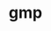 ---
title: "gmp"
layout: cache
categories: [package, develop]
meta: {"compilers": ["apple-clang@=15.0.0", "cce@=18.0.0", "gcc@=10.2.1", "gcc@=10.3.0", "gcc@=10.5.0", "gcc@=11.1.0", "gcc@=11.4.0", "gcc@=12.4.0", "gcc@=13.2.0", "gcc@=13.3.0", "gcc@=7.3.1", "gcc@=7.5.0", "gcc@=9.4.0", "oneapi@=2024.2.1"], "num_specs": 60, "num_specs_by_stack": {"aws-isc": 1, "aws-isc-aarch64": 1, "aws-pcluster-icelake": 7, "aws-pcluster-neoverse_v1": 3, "aws-pcluster-x86_64_v4": 6, "data-vis-sdk": 3, "developer-tools": 2, "developer-tools-aarch64-linux-gnu": 3, "developer-tools-darwin": 1, "developer-tools-manylinux2014": 1, "developer-tools-x86_64_v3-linux-gnu": 3, "e4s": 6, "e4s-cray-rhel": 3, "e4s-cray-sles": 2, "e4s-neoverse-v2": 3, "e4s-neoverse_v1": 2, "e4s-oneapi": 6, "e4s-power": 1, "hep": 3, "ml-linux-x86_64-rocm": 3, "radiuss": 3, "root": 60, "tutorial": 3}, "oss": ["amzn2", "centos7", "rhel8", "sle_hpc15", "ubuntu18.04", "ubuntu20.04", "ubuntu22.04", "ubuntu24.04", "ventura"], "platforms": ["darwin", "linux"], "stacks": ["aws-isc", "aws-isc-aarch64", "aws-pcluster-icelake", "aws-pcluster-neoverse_v1", "aws-pcluster-x86_64_v4", "data-vis-sdk", "developer-tools", "developer-tools-aarch64-linux-gnu", "developer-tools-darwin", "developer-tools-manylinux2014", "developer-tools-x86_64_v3-linux-gnu", "e4s", "e4s-cray-rhel", "e4s-cray-sles", "e4s-neoverse-v2", "e4s-neoverse_v1", "e4s-oneapi", "e4s-power", "hep", "ml-linux-x86_64-rocm", "radiuss", "root", "tutorial"], "targets": ["aarch64", "neoverse_v1", "neoverse_v2", "ppc64le", "skylake_avx512", "x86_64_v3", "x86_64_v4"], "versions": ["6.2.1", "6.3.0"]}
spec_details: [{"compiler": "apple-clang@=15.0.0", "hash": "n6aumyyxgjfwlqcxilfbwm4j3f4ayggk", "os": "ventura", "platform": "darwin", "size": "-", "stacks": ["developer-tools-darwin", "root"], "tarball": "https://binaries.spack.io/develop/build_cache/darwin-ventura-aarch64/apple-clang-15.0.0/gmp-6.3.0/darwin-ventura-aarch64-apple-clang-15.0.0-gmp-6.3.0-n6aumyyxgjfwlqcxilfbwm4j3f4ayggk.spack", "target": "aarch64", "variants": ["build_system=autotools", "+cxx", "libs=shared,static"], "versions": ["6.3.0"]}, {"compiler": "gcc@=7.3.1", "hash": "ay3mvqbslmelbzhclxfq742qgjugziei", "os": "amzn2", "platform": "linux", "size": "-", "stacks": ["aws-isc-aarch64", "root"], "tarball": "https://binaries.spack.io/develop/build_cache/linux-amzn2-aarch64/gcc-7.3.1/gmp-6.3.0/linux-amzn2-aarch64-gcc-7.3.1-gmp-6.3.0-ay3mvqbslmelbzhclxfq742qgjugziei.spack", "target": "aarch64", "variants": ["build_system=autotools", "+cxx", "libs=shared,static"], "versions": ["6.3.0"]}, {"compiler": "gcc@=12.4.0", "hash": "xv3ytgyg7x63trs6xdyg53cdalvnlfsh", "os": "amzn2", "platform": "linux", "size": "-", "stacks": ["aws-pcluster-neoverse_v1", "root"], "tarball": "https://binaries.spack.io/develop/build_cache/linux-amzn2-neoverse_v1/gcc-12.4.0/gmp-6.3.0/linux-amzn2-neoverse_v1-gcc-12.4.0-gmp-6.3.0-xv3ytgyg7x63trs6xdyg53cdalvnlfsh.spack", "target": "neoverse_v1", "variants": ["build_system=autotools", "+cxx", "libs=shared,static"], "versions": ["6.3.0"]}, {"compiler": "gcc@=12.4.0", "hash": "anganj52p74v5beykfwxyqtotirv7enz", "os": "amzn2", "platform": "linux", "size": "-", "stacks": ["aws-pcluster-neoverse_v1", "root"], "tarball": "https://binaries.spack.io/develop/build_cache/linux-amzn2-neoverse_v1/gcc-12.4.0/gmp-6.3.0/linux-amzn2-neoverse_v1-gcc-12.4.0-gmp-6.3.0-anganj52p74v5beykfwxyqtotirv7enz.spack", "target": "neoverse_v1", "variants": ["build_system=autotools", "+cxx", "libs=shared,static"], "versions": ["6.3.0"]}, {"compiler": "gcc@=12.4.0", "hash": "isluqxacqcv4fnazqe35whodka6zqg4n", "os": "amzn2", "platform": "linux", "size": "-", "stacks": ["aws-pcluster-neoverse_v1", "root"], "tarball": "https://binaries.spack.io/develop/build_cache/linux-amzn2-neoverse_v1/gcc-12.4.0/gmp-6.3.0/linux-amzn2-neoverse_v1-gcc-12.4.0-gmp-6.3.0-isluqxacqcv4fnazqe35whodka6zqg4n.spack", "target": "neoverse_v1", "variants": ["build_system=autotools", "+cxx", "libs=shared,static"], "versions": ["6.3.0"]}, {"compiler": "gcc@=7.3.1", "hash": "brgaencjzj27edlukousgpmz7km37p45", "os": "amzn2", "platform": "linux", "size": "-", "stacks": ["aws-pcluster-icelake", "root"], "tarball": "https://binaries.spack.io/develop/build_cache/linux-amzn2-skylake_avx512/gcc-7.3.1/gmp-6.2.1/linux-amzn2-skylake_avx512-gcc-7.3.1-gmp-6.2.1-brgaencjzj27edlukousgpmz7km37p45.spack", "target": "skylake_avx512", "variants": ["build_system=autotools", "+cxx", "libs=shared,static", "patches=69ad2e2"], "versions": ["6.2.1"]}, {"compiler": "gcc@=12.4.0", "hash": "zhmds3hbjbkp2twyg4nnhm2eqfp5csvl", "os": "amzn2", "platform": "linux", "size": "-", "stacks": ["aws-pcluster-x86_64_v4", "root"], "tarball": "https://binaries.spack.io/develop/build_cache/linux-amzn2-x86_64_v3/gcc-12.4.0/gmp-6.3.0/linux-amzn2-x86_64_v3-gcc-12.4.0-gmp-6.3.0-zhmds3hbjbkp2twyg4nnhm2eqfp5csvl.spack", "target": "x86_64_v3", "variants": ["build_system=autotools", "+cxx", "libs=shared,static"], "versions": ["6.3.0"]}, {"compiler": "gcc@=12.4.0", "hash": "yq5amlbajoxmqrn3gskf4oybl5orxcsa", "os": "amzn2", "platform": "linux", "size": "-", "stacks": ["aws-pcluster-x86_64_v4", "root"], "tarball": "https://binaries.spack.io/develop/build_cache/linux-amzn2-x86_64_v3/gcc-12.4.0/gmp-6.3.0/linux-amzn2-x86_64_v3-gcc-12.4.0-gmp-6.3.0-yq5amlbajoxmqrn3gskf4oybl5orxcsa.spack", "target": "x86_64_v3", "variants": ["build_system=autotools", "+cxx", "libs=shared,static"], "versions": ["6.3.0"]}, {"compiler": "gcc@=12.4.0", "hash": "e4mv27lhou27osjehmjw6ccanmdnasrw", "os": "amzn2", "platform": "linux", "size": "-", "stacks": ["aws-pcluster-x86_64_v4", "root"], "tarball": "https://binaries.spack.io/develop/build_cache/linux-amzn2-x86_64_v3/gcc-12.4.0/gmp-6.3.0/linux-amzn2-x86_64_v3-gcc-12.4.0-gmp-6.3.0-e4mv27lhou27osjehmjw6ccanmdnasrw.spack", "target": "x86_64_v3", "variants": ["build_system=autotools", "+cxx", "libs=shared,static"], "versions": ["6.3.0"]}, {"compiler": "gcc@=7.3.1", "hash": "xriuzoqrpywwxzfqt4shyawuoo34ykun", "os": "amzn2", "platform": "linux", "size": "-", "stacks": ["aws-isc", "root"], "tarball": "https://binaries.spack.io/develop/build_cache/linux-amzn2-x86_64_v3/gcc-7.3.1/gmp-6.3.0/linux-amzn2-x86_64_v3-gcc-7.3.1-gmp-6.3.0-xriuzoqrpywwxzfqt4shyawuoo34ykun.spack", "target": "x86_64_v3", "variants": ["build_system=autotools", "+cxx", "libs=shared,static"], "versions": ["6.3.0"]}, {"compiler": "gcc@=7.3.1", "hash": "wsbxrjybuait4fy5owk5hhilqsp4crim", "os": "amzn2", "platform": "linux", "size": "-", "stacks": ["aws-pcluster-icelake", "root"], "tarball": "https://binaries.spack.io/develop/build_cache/linux-amzn2-x86_64_v3/gcc-7.3.1/gmp-6.2.1/linux-amzn2-x86_64_v3-gcc-7.3.1-gmp-6.2.1-wsbxrjybuait4fy5owk5hhilqsp4crim.spack", "target": "x86_64_v3", "variants": ["build_system=autotools", "+cxx", "libs=shared,static", "patches=69ad2e2"], "versions": ["6.2.1"]}, {"compiler": "gcc@=7.3.1", "hash": "mp3j6nwswojgvhyecb7axbxctwfckldj", "os": "amzn2", "platform": "linux", "size": "-", "stacks": ["aws-pcluster-icelake", "root"], "tarball": "https://binaries.spack.io/develop/build_cache/linux-amzn2-x86_64_v3/gcc-7.3.1/gmp-6.2.1/linux-amzn2-x86_64_v3-gcc-7.3.1-gmp-6.2.1-mp3j6nwswojgvhyecb7axbxctwfckldj.spack", "target": "x86_64_v3", "variants": ["build_system=autotools", "+cxx", "libs=shared,static", "patches=69ad2e2"], "versions": ["6.2.1"]}, {"compiler": "gcc@=7.3.1", "hash": "vtw4yc7y2onrqm4wug5olhlhwxtca23h", "os": "amzn2", "platform": "linux", "size": "-", "stacks": ["aws-pcluster-icelake", "root"], "tarball": "https://binaries.spack.io/develop/build_cache/linux-amzn2-x86_64_v3/gcc-7.3.1/gmp-6.2.1/linux-amzn2-x86_64_v3-gcc-7.3.1-gmp-6.2.1-vtw4yc7y2onrqm4wug5olhlhwxtca23h.spack", "target": "x86_64_v3", "variants": ["build_system=autotools", "+cxx", "libs=shared,static", "patches=69ad2e2"], "versions": ["6.2.1"]}, {"compiler": "gcc@=7.3.1", "hash": "ybn6dzlsvpnbzlymfrj7mercxhdmhhy3", "os": "amzn2", "platform": "linux", "size": "-", "stacks": ["aws-pcluster-icelake", "root"], "tarball": "https://binaries.spack.io/develop/build_cache/linux-amzn2-x86_64_v3/gcc-7.3.1/gmp-6.2.1/linux-amzn2-x86_64_v3-gcc-7.3.1-gmp-6.2.1-ybn6dzlsvpnbzlymfrj7mercxhdmhhy3.spack", "target": "x86_64_v3", "variants": ["build_system=autotools", "+cxx", "libs=shared,static", "patches=69ad2e2"], "versions": ["6.2.1"]}, {"compiler": "gcc@=7.3.1", "hash": "nfpdgoegity7c5va7gbggodg67c4fxwu", "os": "amzn2", "platform": "linux", "size": "-", "stacks": ["aws-pcluster-icelake", "root"], "tarball": "https://binaries.spack.io/develop/build_cache/linux-amzn2-x86_64_v3/gcc-7.3.1/gmp-6.2.1/linux-amzn2-x86_64_v3-gcc-7.3.1-gmp-6.2.1-nfpdgoegity7c5va7gbggodg67c4fxwu.spack", "target": "x86_64_v3", "variants": ["build_system=autotools", "+cxx", "libs=shared,static", "patches=69ad2e2"], "versions": ["6.2.1"]}, {"compiler": "gcc@=7.3.1", "hash": "z5hmodlgcrzbgauyiz543iteoszuhrl3", "os": "amzn2", "platform": "linux", "size": "-", "stacks": ["aws-pcluster-icelake", "root"], "tarball": "https://binaries.spack.io/develop/build_cache/linux-amzn2-x86_64_v3/gcc-7.3.1/gmp-6.2.1/linux-amzn2-x86_64_v3-gcc-7.3.1-gmp-6.2.1-z5hmodlgcrzbgauyiz543iteoszuhrl3.spack", "target": "x86_64_v3", "variants": ["build_system=autotools", "+cxx", "libs=shared,static", "patches=69ad2e2"], "versions": ["6.2.1"]}, {"compiler": "gcc@=12.4.0", "hash": "itnnpcaidmbku7khrj3dqyq2skuhbbfq", "os": "amzn2", "platform": "linux", "size": "-", "stacks": ["aws-pcluster-x86_64_v4", "root"], "tarball": "https://binaries.spack.io/develop/build_cache/linux-amzn2-x86_64_v4/gcc-12.4.0/gmp-6.3.0/linux-amzn2-x86_64_v4-gcc-12.4.0-gmp-6.3.0-itnnpcaidmbku7khrj3dqyq2skuhbbfq.spack", "target": "x86_64_v4", "variants": ["build_system=autotools", "+cxx", "libs=shared,static"], "versions": ["6.3.0"]}, {"compiler": "gcc@=12.4.0", "hash": "czdfejd7zgutbzl7qb3t7zvcawgqb3fi", "os": "amzn2", "platform": "linux", "size": "-", "stacks": ["aws-pcluster-x86_64_v4", "root"], "tarball": "https://binaries.spack.io/develop/build_cache/linux-amzn2-x86_64_v4/gcc-12.4.0/gmp-6.3.0/linux-amzn2-x86_64_v4-gcc-12.4.0-gmp-6.3.0-czdfejd7zgutbzl7qb3t7zvcawgqb3fi.spack", "target": "x86_64_v4", "variants": ["build_system=autotools", "+cxx", "libs=shared,static"], "versions": ["6.3.0"]}, {"compiler": "gcc@=12.4.0", "hash": "foqm46wf2gpo7ehnf3z7zgbjtv3s5etl", "os": "amzn2", "platform": "linux", "size": "-", "stacks": ["aws-pcluster-x86_64_v4", "root"], "tarball": "https://binaries.spack.io/develop/build_cache/linux-amzn2-x86_64_v4/gcc-12.4.0/gmp-6.3.0/linux-amzn2-x86_64_v4-gcc-12.4.0-gmp-6.3.0-foqm46wf2gpo7ehnf3z7zgbjtv3s5etl.spack", "target": "x86_64_v4", "variants": ["build_system=autotools", "+cxx", "libs=shared,static"], "versions": ["6.3.0"]}, {"compiler": "gcc@=10.2.1", "hash": "wciyxobyq53xwegmuil2vkufeskninjh", "os": "centos7", "platform": "linux", "size": "-", "stacks": ["developer-tools-manylinux2014", "root"], "tarball": "https://binaries.spack.io/develop/build_cache/linux-centos7-x86_64_v3/gcc-10.2.1/gmp-6.3.0/linux-centos7-x86_64_v3-gcc-10.2.1-gmp-6.3.0-wciyxobyq53xwegmuil2vkufeskninjh.spack", "target": "x86_64_v3", "variants": ["build_system=autotools", "+cxx", "libs=shared,static"], "versions": ["6.3.0"]}, {"compiler": "gcc@=10.5.0", "hash": "dfeoenmiv3nljlhjuqylnsq4763ahmrr", "os": "centos7", "platform": "linux", "size": "-", "stacks": ["developer-tools-x86_64_v3-linux-gnu", "root"], "tarball": "https://binaries.spack.io/develop/build_cache/linux-centos7-x86_64_v3/gcc-10.5.0/gmp-6.3.0/linux-centos7-x86_64_v3-gcc-10.5.0-gmp-6.3.0-dfeoenmiv3nljlhjuqylnsq4763ahmrr.spack", "target": "x86_64_v3", "variants": ["build_system=autotools", "+cxx", "libs=shared,static"], "versions": ["6.3.0"]}, {"compiler": "gcc@=10.5.0", "hash": "qkpllxpibj667nbvxs4pfkybkuzi22ec", "os": "centos7", "platform": "linux", "size": "-", "stacks": ["developer-tools-x86_64_v3-linux-gnu", "root"], "tarball": "https://binaries.spack.io/develop/build_cache/linux-centos7-x86_64_v3/gcc-10.5.0/gmp-6.3.0/linux-centos7-x86_64_v3-gcc-10.5.0-gmp-6.3.0-qkpllxpibj667nbvxs4pfkybkuzi22ec.spack", "target": "x86_64_v3", "variants": ["build_system=autotools", "+cxx", "libs=shared,static"], "versions": ["6.3.0"]}, {"compiler": "gcc@=10.5.0", "hash": "mfqwymxlhoegb5emslulhkql4ribp2ig", "os": "centos7", "platform": "linux", "size": "-", "stacks": ["developer-tools-x86_64_v3-linux-gnu", "root"], "tarball": "https://binaries.spack.io/develop/build_cache/linux-centos7-x86_64_v3/gcc-10.5.0/gmp-6.3.0/linux-centos7-x86_64_v3-gcc-10.5.0-gmp-6.3.0-mfqwymxlhoegb5emslulhkql4ribp2ig.spack", "target": "x86_64_v3", "variants": ["build_system=autotools", "+cxx", "libs=shared,static"], "versions": ["6.3.0"]}, {"compiler": "gcc@=13.3.0", "hash": "cdoovihcjo5ti6tuwkn3k73prl7wqz67", "os": "rhel8", "platform": "linux", "size": "-", "stacks": ["developer-tools-aarch64-linux-gnu", "root"], "tarball": "https://binaries.spack.io/develop/build_cache/linux-rhel8-aarch64/gcc-13.3.0/gmp-6.3.0/linux-rhel8-aarch64-gcc-13.3.0-gmp-6.3.0-cdoovihcjo5ti6tuwkn3k73prl7wqz67.spack", "target": "aarch64", "variants": ["build_system=autotools", "+cxx", "libs=shared,static"], "versions": ["6.3.0"]}, {"compiler": "gcc@=13.3.0", "hash": "nbmzmmndbfz57pb4q4xs35g5j7mrax4c", "os": "rhel8", "platform": "linux", "size": "-", "stacks": ["developer-tools-aarch64-linux-gnu", "root"], "tarball": "https://binaries.spack.io/develop/build_cache/linux-rhel8-aarch64/gcc-13.3.0/gmp-6.3.0/linux-rhel8-aarch64-gcc-13.3.0-gmp-6.3.0-nbmzmmndbfz57pb4q4xs35g5j7mrax4c.spack", "target": "aarch64", "variants": ["build_system=autotools", "+cxx", "libs=shared,static"], "versions": ["6.3.0"]}, {"compiler": "gcc@=13.3.0", "hash": "fx4tfw22w56yl6leyfxrabrh7eb2656y", "os": "rhel8", "platform": "linux", "size": "-", "stacks": ["developer-tools-aarch64-linux-gnu", "root"], "tarball": "https://binaries.spack.io/develop/build_cache/linux-rhel8-aarch64/gcc-13.3.0/gmp-6.3.0/linux-rhel8-aarch64-gcc-13.3.0-gmp-6.3.0-fx4tfw22w56yl6leyfxrabrh7eb2656y.spack", "target": "aarch64", "variants": ["build_system=autotools", "+cxx", "libs=shared,static"], "versions": ["6.3.0"]}, {"compiler": "cce@=18.0.0", "hash": "aar44j634gypcsotfv3v6msp7mt6csat", "os": "rhel8", "platform": "linux", "size": "-", "stacks": ["e4s-cray-rhel", "root"], "tarball": "https://binaries.spack.io/develop/build_cache/linux-rhel8-x86_64_v3/cce-18.0.0/gmp-6.3.0/linux-rhel8-x86_64_v3-cce-18.0.0-gmp-6.3.0-aar44j634gypcsotfv3v6msp7mt6csat.spack", "target": "x86_64_v3", "variants": ["build_system=autotools", "+cxx", "libs=shared,static"], "versions": ["6.3.0"]}, {"compiler": "cce@=18.0.0", "hash": "ciaq3oqyvfg6prakx6a4kzieiaukpfms", "os": "rhel8", "platform": "linux", "size": "-", "stacks": ["e4s-cray-rhel", "root"], "tarball": "https://binaries.spack.io/develop/build_cache/linux-rhel8-x86_64_v3/cce-18.0.0/gmp-6.3.0/linux-rhel8-x86_64_v3-cce-18.0.0-gmp-6.3.0-ciaq3oqyvfg6prakx6a4kzieiaukpfms.spack", "target": "x86_64_v3", "variants": ["build_system=autotools", "+cxx", "libs=shared,static"], "versions": ["6.3.0"]}, {"compiler": "cce@=18.0.0", "hash": "qyrmfti253yn2cp3etrvx27rtxwv7lol", "os": "rhel8", "platform": "linux", "size": "-", "stacks": ["e4s-cray-rhel", "root"], "tarball": "https://binaries.spack.io/develop/build_cache/linux-rhel8-x86_64_v3/cce-18.0.0/gmp-6.3.0/linux-rhel8-x86_64_v3-cce-18.0.0-gmp-6.3.0-qyrmfti253yn2cp3etrvx27rtxwv7lol.spack", "target": "x86_64_v3", "variants": ["build_system=autotools", "+cxx", "libs=shared,static"], "versions": ["6.3.0"]}, {"compiler": "gcc@=10.3.0", "hash": "37qfhpqsafzfgwcqfldslotfjr6jcdnf", "os": "sle_hpc15", "platform": "linux", "size": "-", "stacks": ["e4s-cray-sles", "root"], "tarball": "https://binaries.spack.io/develop/build_cache/linux-sle_hpc15-x86_64_v4/gcc-10.3.0/gmp-6.3.0/linux-sle_hpc15-x86_64_v4-gcc-10.3.0-gmp-6.3.0-37qfhpqsafzfgwcqfldslotfjr6jcdnf.spack", "target": "x86_64_v4", "variants": ["build_system=autotools", "+cxx", "libs=shared,static"], "versions": ["6.3.0"]}, {"compiler": "gcc@=10.3.0", "hash": "l6xfbonjyeybpdxzhx5bwuzpulw5wur3", "os": "sle_hpc15", "platform": "linux", "size": "-", "stacks": ["e4s-cray-sles", "root"], "tarball": "https://binaries.spack.io/develop/build_cache/linux-sle_hpc15-x86_64_v4/gcc-10.3.0/gmp-6.3.0/linux-sle_hpc15-x86_64_v4-gcc-10.3.0-gmp-6.3.0-l6xfbonjyeybpdxzhx5bwuzpulw5wur3.spack", "target": "x86_64_v4", "variants": ["build_system=autotools", "+cxx", "libs=shared,static"], "versions": ["6.3.0"]}, {"compiler": "gcc@=7.5.0", "hash": "apmtkir42jsudyua5o64crbl3luci4kt", "os": "ubuntu18.04", "platform": "linux", "size": "-", "stacks": ["developer-tools", "root"], "tarball": "https://binaries.spack.io/develop/build_cache/linux-ubuntu18.04-x86_64_v3/gcc-7.5.0/gmp-6.3.0/linux-ubuntu18.04-x86_64_v3-gcc-7.5.0-gmp-6.3.0-apmtkir42jsudyua5o64crbl3luci4kt.spack", "target": "x86_64_v3", "variants": ["build_system=autotools", "+cxx", "libs=shared,static"], "versions": ["6.3.0"]}, {"compiler": "gcc@=7.5.0", "hash": "xi35ysaa2kkiayruu5nr4gvh2smc56yn", "os": "ubuntu18.04", "platform": "linux", "size": "-", "stacks": ["developer-tools", "root"], "tarball": "https://binaries.spack.io/develop/build_cache/linux-ubuntu18.04-x86_64_v3/gcc-7.5.0/gmp-6.3.0/linux-ubuntu18.04-x86_64_v3-gcc-7.5.0-gmp-6.3.0-xi35ysaa2kkiayruu5nr4gvh2smc56yn.spack", "target": "x86_64_v3", "variants": ["build_system=autotools", "+cxx", "libs=shared,static"], "versions": ["6.3.0"]}, {"compiler": "gcc@=7.5.0", "hash": "idwvx7fpfmflwfsg3jsltfwzkwtieiw4", "os": "ubuntu18.04", "platform": "linux", "size": "-", "stacks": ["radiuss", "root"], "tarball": "https://binaries.spack.io/develop/build_cache/linux-ubuntu18.04-x86_64_v3/gcc-7.5.0/gmp-6.3.0/linux-ubuntu18.04-x86_64_v3-gcc-7.5.0-gmp-6.3.0-idwvx7fpfmflwfsg3jsltfwzkwtieiw4.spack", "target": "x86_64_v3", "variants": ["build_system=autotools", "+cxx", "libs=shared,static"], "versions": ["6.3.0"]}, {"compiler": "gcc@=7.5.0", "hash": "r37666uupsgufq46m7a3vfisjhd7mmvt", "os": "ubuntu18.04", "platform": "linux", "size": "-", "stacks": ["radiuss", "root"], "tarball": "https://binaries.spack.io/develop/build_cache/linux-ubuntu18.04-x86_64_v3/gcc-7.5.0/gmp-6.3.0/linux-ubuntu18.04-x86_64_v3-gcc-7.5.0-gmp-6.3.0-r37666uupsgufq46m7a3vfisjhd7mmvt.spack", "target": "x86_64_v3", "variants": ["build_system=autotools", "+cxx", "libs=shared,static"], "versions": ["6.3.0"]}, {"compiler": "gcc@=7.5.0", "hash": "khi4lw2p4d6fmamu7ygjl3l7b2ta5gkg", "os": "ubuntu18.04", "platform": "linux", "size": "-", "stacks": ["radiuss", "root"], "tarball": "https://binaries.spack.io/develop/build_cache/linux-ubuntu18.04-x86_64_v3/gcc-7.5.0/gmp-6.3.0/linux-ubuntu18.04-x86_64_v3-gcc-7.5.0-gmp-6.3.0-khi4lw2p4d6fmamu7ygjl3l7b2ta5gkg.spack", "target": "x86_64_v3", "variants": ["build_system=autotools", "+cxx", "libs=shared,static"], "versions": ["6.3.0"]}, {"compiler": "gcc@=9.4.0", "hash": "l2apjvdx75ddiyobgfblopaxlpyc64xk", "os": "ubuntu20.04", "platform": "linux", "size": "-", "stacks": ["e4s-power", "root"], "tarball": "https://binaries.spack.io/develop/build_cache/linux-ubuntu20.04-ppc64le/gcc-9.4.0/gmp-6.3.0/linux-ubuntu20.04-ppc64le-gcc-9.4.0-gmp-6.3.0-l2apjvdx75ddiyobgfblopaxlpyc64xk.spack", "target": "ppc64le", "variants": ["build_system=autotools", "+cxx", "libs=shared,static"], "versions": ["6.3.0"]}, {"compiler": "gcc@=11.1.0", "hash": "p4tjyobuegs7ec3zvu4dqtlnskonaw43", "os": "ubuntu20.04", "platform": "linux", "size": "-", "stacks": ["data-vis-sdk", "root"], "tarball": "https://binaries.spack.io/develop/build_cache/linux-ubuntu20.04-x86_64_v3/gcc-11.1.0/gmp-6.3.0/linux-ubuntu20.04-x86_64_v3-gcc-11.1.0-gmp-6.3.0-p4tjyobuegs7ec3zvu4dqtlnskonaw43.spack", "target": "x86_64_v3", "variants": ["build_system=autotools", "+cxx", "libs=shared,static"], "versions": ["6.3.0"]}, {"compiler": "gcc@=11.1.0", "hash": "smc5gqqskpvj5w7n3zyu3ivsyr6mh2n6", "os": "ubuntu20.04", "platform": "linux", "size": "-", "stacks": ["data-vis-sdk", "root"], "tarball": "https://binaries.spack.io/develop/build_cache/linux-ubuntu20.04-x86_64_v3/gcc-11.1.0/gmp-6.3.0/linux-ubuntu20.04-x86_64_v3-gcc-11.1.0-gmp-6.3.0-smc5gqqskpvj5w7n3zyu3ivsyr6mh2n6.spack", "target": "x86_64_v3", "variants": ["build_system=autotools", "+cxx", "libs=shared,static"], "versions": ["6.3.0"]}, {"compiler": "gcc@=11.1.0", "hash": "e6l7ln6h42yiuxxdbql2b2twzg4ximk3", "os": "ubuntu20.04", "platform": "linux", "size": "-", "stacks": ["data-vis-sdk", "root"], "tarball": "https://binaries.spack.io/develop/build_cache/linux-ubuntu20.04-x86_64_v3/gcc-11.1.0/gmp-6.3.0/linux-ubuntu20.04-x86_64_v3-gcc-11.1.0-gmp-6.3.0-e6l7ln6h42yiuxxdbql2b2twzg4ximk3.spack", "target": "x86_64_v3", "variants": ["build_system=autotools", "+cxx", "libs=shared,static"], "versions": ["6.3.0"]}, {"compiler": "gcc@=11.4.0", "hash": "vmnsh7bl6nsglog25mmh2wxrwhkaaoah", "os": "ubuntu22.04", "platform": "linux", "size": "-", "stacks": ["e4s-neoverse_v1", "root"], "tarball": "https://binaries.spack.io/develop/build_cache/linux-ubuntu22.04-neoverse_v1/gcc-11.4.0/gmp-6.3.0/linux-ubuntu22.04-neoverse_v1-gcc-11.4.0-gmp-6.3.0-vmnsh7bl6nsglog25mmh2wxrwhkaaoah.spack", "target": "neoverse_v1", "variants": ["build_system=autotools", "+cxx", "libs=shared,static"], "versions": ["6.3.0"]}, {"compiler": "gcc@=11.4.0", "hash": "kxbou2ngt6zcvl6ekrn4wgy25gck5xte", "os": "ubuntu22.04", "platform": "linux", "size": "-", "stacks": ["e4s-neoverse_v1", "root"], "tarball": "https://binaries.spack.io/develop/build_cache/linux-ubuntu22.04-neoverse_v1/gcc-11.4.0/gmp-6.3.0/linux-ubuntu22.04-neoverse_v1-gcc-11.4.0-gmp-6.3.0-kxbou2ngt6zcvl6ekrn4wgy25gck5xte.spack", "target": "neoverse_v1", "variants": ["build_system=autotools", "+cxx", "libs=shared,static"], "versions": ["6.3.0"]}, {"compiler": "gcc@=11.4.0", "hash": "yhls7kmcl5cp7nnmwwxjxkoiytb4j54b", "os": "ubuntu22.04", "platform": "linux", "size": "-", "stacks": ["e4s-neoverse-v2", "root"], "tarball": "https://binaries.spack.io/develop/build_cache/linux-ubuntu22.04-neoverse_v2/gcc-11.4.0/gmp-6.3.0/linux-ubuntu22.04-neoverse_v2-gcc-11.4.0-gmp-6.3.0-yhls7kmcl5cp7nnmwwxjxkoiytb4j54b.spack", "target": "neoverse_v2", "variants": ["build_system=autotools", "+cxx", "libs=shared,static"], "versions": ["6.3.0"]}, {"compiler": "gcc@=11.4.0", "hash": "75y2i6ee3oweecnoczyvyvnwveq4yrgi", "os": "ubuntu22.04", "platform": "linux", "size": "-", "stacks": ["e4s-neoverse-v2", "root"], "tarball": "https://binaries.spack.io/develop/build_cache/linux-ubuntu22.04-neoverse_v2/gcc-11.4.0/gmp-6.3.0/linux-ubuntu22.04-neoverse_v2-gcc-11.4.0-gmp-6.3.0-75y2i6ee3oweecnoczyvyvnwveq4yrgi.spack", "target": "neoverse_v2", "variants": ["build_system=autotools", "+cxx", "libs=shared,static"], "versions": ["6.3.0"]}, {"compiler": "gcc@=11.4.0", "hash": "ouoculshdqagcurz46dgsdk72lwyoujx", "os": "ubuntu22.04", "platform": "linux", "size": "-", "stacks": ["e4s-neoverse-v2", "root"], "tarball": "https://binaries.spack.io/develop/build_cache/linux-ubuntu22.04-neoverse_v2/gcc-11.4.0/gmp-6.3.0/linux-ubuntu22.04-neoverse_v2-gcc-11.4.0-gmp-6.3.0-ouoculshdqagcurz46dgsdk72lwyoujx.spack", "target": "neoverse_v2", "variants": ["build_system=autotools", "+cxx", "libs=shared,static"], "versions": ["6.3.0"]}, {"compiler": "gcc@=11.4.0", "hash": "6tg3lqmlg6xmlctcraauwa5egwnj32ac", "os": "ubuntu22.04", "platform": "linux", "size": "-", "stacks": ["e4s", "hep", "root", "tutorial"], "tarball": "https://binaries.spack.io/develop/build_cache/linux-ubuntu22.04-x86_64_v3/gcc-11.4.0/gmp-6.3.0/linux-ubuntu22.04-x86_64_v3-gcc-11.4.0-gmp-6.3.0-6tg3lqmlg6xmlctcraauwa5egwnj32ac.spack", "target": "x86_64_v3", "variants": ["build_system=autotools", "+cxx", "libs=shared,static"], "versions": ["6.3.0"]}, {"compiler": "gcc@=11.4.0", "hash": "xzlhl7hk4u76egmsdizfpvh36nkzrmg5", "os": "ubuntu22.04", "platform": "linux", "size": "-", "stacks": ["e4s", "hep", "root", "tutorial"], "tarball": "https://binaries.spack.io/develop/build_cache/linux-ubuntu22.04-x86_64_v3/gcc-11.4.0/gmp-6.3.0/linux-ubuntu22.04-x86_64_v3-gcc-11.4.0-gmp-6.3.0-xzlhl7hk4u76egmsdizfpvh36nkzrmg5.spack", "target": "x86_64_v3", "variants": ["build_system=autotools", "+cxx", "libs=shared,static"], "versions": ["6.3.0"]}, {"compiler": "gcc@=11.4.0", "hash": "gufn3agz6lqshw3kjbtko3dmqs7qxpsn", "os": "ubuntu22.04", "platform": "linux", "size": "-", "stacks": ["e4s", "hep", "root", "tutorial"], "tarball": "https://binaries.spack.io/develop/build_cache/linux-ubuntu22.04-x86_64_v3/gcc-11.4.0/gmp-6.3.0/linux-ubuntu22.04-x86_64_v3-gcc-11.4.0-gmp-6.3.0-gufn3agz6lqshw3kjbtko3dmqs7qxpsn.spack", "target": "x86_64_v3", "variants": ["build_system=autotools", "+cxx", "libs=shared,static"], "versions": ["6.3.0"]}, {"compiler": "gcc@=11.4.0", "hash": "icaapxgrhzquw6riu6jcti4alredmpis", "os": "ubuntu22.04", "platform": "linux", "size": "-", "stacks": ["e4s", "root"], "tarball": "https://binaries.spack.io/develop/build_cache/linux-ubuntu22.04-x86_64_v3/gcc-11.4.0/gmp-6.3.0/linux-ubuntu22.04-x86_64_v3-gcc-11.4.0-gmp-6.3.0-icaapxgrhzquw6riu6jcti4alredmpis.spack", "target": "x86_64_v3", "variants": ["build_system=autotools", "+cxx", "libs=shared,static"], "versions": ["6.3.0"]}, {"compiler": "gcc@=11.4.0", "hash": "dow5g6kqecwlap5gsac3tzsqkwuhvgvr", "os": "ubuntu22.04", "platform": "linux", "size": "-", "stacks": ["e4s", "root"], "tarball": "https://binaries.spack.io/develop/build_cache/linux-ubuntu22.04-x86_64_v3/gcc-11.4.0/gmp-6.3.0/linux-ubuntu22.04-x86_64_v3-gcc-11.4.0-gmp-6.3.0-dow5g6kqecwlap5gsac3tzsqkwuhvgvr.spack", "target": "x86_64_v3", "variants": ["build_system=autotools", "+cxx", "libs=shared,static"], "versions": ["6.3.0"]}, {"compiler": "gcc@=11.4.0", "hash": "yfywoz3xllysk5xw2jykk4wfzpeo672x", "os": "ubuntu22.04", "platform": "linux", "size": "-", "stacks": ["e4s", "root"], "tarball": "https://binaries.spack.io/develop/build_cache/linux-ubuntu22.04-x86_64_v3/gcc-11.4.0/gmp-6.3.0/linux-ubuntu22.04-x86_64_v3-gcc-11.4.0-gmp-6.3.0-yfywoz3xllysk5xw2jykk4wfzpeo672x.spack", "target": "x86_64_v3", "variants": ["build_system=autotools", "+cxx", "libs=shared,static"], "versions": ["6.3.0"]}, {"compiler": "oneapi@=2024.2.1", "hash": "ug4fiwpnuevbf2spebspr7ayyk3u6wtk", "os": "ubuntu22.04", "platform": "linux", "size": "-", "stacks": ["e4s-oneapi", "root"], "tarball": "https://binaries.spack.io/develop/build_cache/linux-ubuntu22.04-x86_64_v3/oneapi-2024.2.1/gmp-6.3.0/linux-ubuntu22.04-x86_64_v3-oneapi-2024.2.1-gmp-6.3.0-ug4fiwpnuevbf2spebspr7ayyk3u6wtk.spack", "target": "x86_64_v3", "variants": ["build_system=autotools", "+cxx", "libs=shared,static"], "versions": ["6.3.0"]}, {"compiler": "oneapi@=2024.2.1", "hash": "65xcuzawrpg534edvjqxwmaxoqzjujva", "os": "ubuntu22.04", "platform": "linux", "size": "-", "stacks": ["e4s-oneapi", "root"], "tarball": "https://binaries.spack.io/develop/build_cache/linux-ubuntu22.04-x86_64_v3/oneapi-2024.2.1/gmp-6.3.0/linux-ubuntu22.04-x86_64_v3-oneapi-2024.2.1-gmp-6.3.0-65xcuzawrpg534edvjqxwmaxoqzjujva.spack", "target": "x86_64_v3", "variants": ["build_system=autotools", "+cxx", "libs=shared,static"], "versions": ["6.3.0"]}, {"compiler": "oneapi@=2024.2.1", "hash": "eb67vscmwdia5ve4glcp66pp5h23oyk7", "os": "ubuntu22.04", "platform": "linux", "size": "-", "stacks": ["e4s-oneapi", "root"], "tarball": "https://binaries.spack.io/develop/build_cache/linux-ubuntu22.04-x86_64_v3/oneapi-2024.2.1/gmp-6.3.0/linux-ubuntu22.04-x86_64_v3-oneapi-2024.2.1-gmp-6.3.0-eb67vscmwdia5ve4glcp66pp5h23oyk7.spack", "target": "x86_64_v3", "variants": ["build_system=autotools", "+cxx", "libs=shared,static"], "versions": ["6.3.0"]}, {"compiler": "oneapi@=2024.2.1", "hash": "5nldugghcilvqrkmvxr73aoe7z7qbeum", "os": "ubuntu22.04", "platform": "linux", "size": "-", "stacks": ["e4s-oneapi", "root"], "tarball": "https://binaries.spack.io/develop/build_cache/linux-ubuntu22.04-x86_64_v3/oneapi-2024.2.1/gmp-6.3.0/linux-ubuntu22.04-x86_64_v3-oneapi-2024.2.1-gmp-6.3.0-5nldugghcilvqrkmvxr73aoe7z7qbeum.spack", "target": "x86_64_v3", "variants": ["build_system=autotools", "+cxx", "libs=shared,static"], "versions": ["6.3.0"]}, {"compiler": "oneapi@=2024.2.1", "hash": "d7b3oghrqjap2za6ijwbdcieepr2jau4", "os": "ubuntu22.04", "platform": "linux", "size": "-", "stacks": ["e4s-oneapi", "root"], "tarball": "https://binaries.spack.io/develop/build_cache/linux-ubuntu22.04-x86_64_v3/oneapi-2024.2.1/gmp-6.3.0/linux-ubuntu22.04-x86_64_v3-oneapi-2024.2.1-gmp-6.3.0-d7b3oghrqjap2za6ijwbdcieepr2jau4.spack", "target": "x86_64_v3", "variants": ["build_system=autotools", "+cxx", "libs=shared,static"], "versions": ["6.3.0"]}, {"compiler": "oneapi@=2024.2.1", "hash": "pejqypjimspycwn4ut4ihb7aasbbb54a", "os": "ubuntu22.04", "platform": "linux", "size": "-", "stacks": ["e4s-oneapi", "root"], "tarball": "https://binaries.spack.io/develop/build_cache/linux-ubuntu22.04-x86_64_v3/oneapi-2024.2.1/gmp-6.3.0/linux-ubuntu22.04-x86_64_v3-oneapi-2024.2.1-gmp-6.3.0-pejqypjimspycwn4ut4ihb7aasbbb54a.spack", "target": "x86_64_v3", "variants": ["build_system=autotools", "+cxx", "libs=shared,static"], "versions": ["6.3.0"]}, {"compiler": "gcc@=13.2.0", "hash": "44t73j6xgr4hfctous6gd4seocc4o444", "os": "ubuntu24.04", "platform": "linux", "size": "-", "stacks": ["ml-linux-x86_64-rocm", "root"], "tarball": "https://binaries.spack.io/develop/build_cache/linux-ubuntu24.04-x86_64_v3/gcc-13.2.0/gmp-6.3.0/linux-ubuntu24.04-x86_64_v3-gcc-13.2.0-gmp-6.3.0-44t73j6xgr4hfctous6gd4seocc4o444.spack", "target": "x86_64_v3", "variants": ["build_system=autotools", "+cxx", "libs=shared,static"], "versions": ["6.3.0"]}, {"compiler": "gcc@=13.2.0", "hash": "jfn2kc3bvnbl3b3elw74jxzdb7sk25wb", "os": "ubuntu24.04", "platform": "linux", "size": "-", "stacks": ["ml-linux-x86_64-rocm", "root"], "tarball": "https://binaries.spack.io/develop/build_cache/linux-ubuntu24.04-x86_64_v3/gcc-13.2.0/gmp-6.3.0/linux-ubuntu24.04-x86_64_v3-gcc-13.2.0-gmp-6.3.0-jfn2kc3bvnbl3b3elw74jxzdb7sk25wb.spack", "target": "x86_64_v3", "variants": ["build_system=autotools", "+cxx", "libs=shared,static"], "versions": ["6.3.0"]}, {"compiler": "gcc@=13.2.0", "hash": "um67ldfb7xydjkvkdw4eyzkhndcunxwk", "os": "ubuntu24.04", "platform": "linux", "size": "-", "stacks": ["ml-linux-x86_64-rocm", "root"], "tarball": "https://binaries.spack.io/develop/build_cache/linux-ubuntu24.04-x86_64_v3/gcc-13.2.0/gmp-6.3.0/linux-ubuntu24.04-x86_64_v3-gcc-13.2.0-gmp-6.3.0-um67ldfb7xydjkvkdw4eyzkhndcunxwk.spack", "target": "x86_64_v3", "variants": ["build_system=autotools", "+cxx", "libs=shared,static"], "versions": ["6.3.0"]}]
---